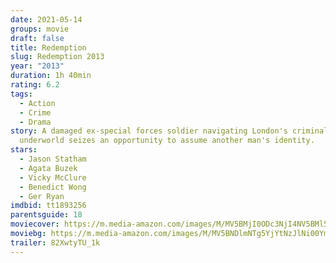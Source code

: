 ```yaml
---
date: 2021-05-14
groups: movie
draft: false
title: Redemption
slug: Redemption 2013
year: "2013"
duration: 1h 40min
rating: 6.2
tags:
  - Action
  - Crime
  - Drama
story: A damaged ex-special forces soldier navigating London's criminal
  underworld seizes an opportunity to assume another man's identity.
stars:
  - Jason Statham
  - Agata Buzek
  - Vicky McClure
  - Benedict Wong
  - Ger Ryan
imdbid: tt1893256
parentsguide: 18
moviecover: https://m.media-amazon.com/images/M/MV5BMjI0ODc3NjI4NV5BMl5BanBnXkFtZTcwOTc3MzI1OQ@@._V1_FMjpg_UY863_.jpg
moviebg: https://m.media-amazon.com/images/M/MV5BNDlmNTg5YjYtNzJlNi00YmU1LWI2Y2QtMGIxODA1ZWE2YjFmXkEyXkFqcGdeQXVyOTc5MDI5NjE@._V1_FMjpg_UX1280_.jpg
trailer: 82XwtyTU_1k
---
```

